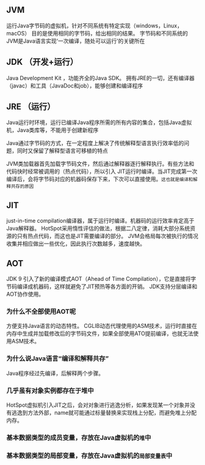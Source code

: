 ## JVM
运行Java字节码的虚拟机，针对不同系统有特定实现（windows，Linux，macOS）
目的是使用相同的字节码，给出相同的结果。
字节码和不同系统的JVM是Java语言实现‘一次编译，随处可以运行’的关键所在

## JDK （开发+运行）
Java Development Kit ，功能齐全的Java SDK。
拥有JRE的一切，还有编译器（javac）和工具（JavaDoc和job），能够创建和编译程序

## JRE （运行）
Java运行时环境，运行已编译Java程序所需的所有内容的集合，包括Java虚拟机，Java类库等，不能用于创建新程序

Java通过字节码的方式，在一定程度上解决了传统解释型语言执行效率低的问题，同时又保留了解释型语言可移植的特点

JVM类加载器首先加载字节码文件，然后通过解释器逐行解释执行。有些方法和代码快时经常被调用的（热点代码），所以引入
JIT运行时编译。当JIT完成第一次编译后，会将字节码对应的机器码保存下来，下次可以直接使用。`这也就是编译和解释共存的原因`

## JIT
just-in-time compilation编译器，属于运行时编译。机器码的运行效率肯定高于Java解释器。
HotSpot采用惰性评估的做法，根据二八定律，消耗大部分系统资源的只有热点代码，而这也是JIT需要编译的部分。
JVM会格局每次被执行的情况收集并相应做出一些优化，因此执行次数越多，速度越快。

## AOT
JDK 9 引入了新的编译模式AOT（Ahead of Time Compilation），它是直接将字节码编译成机器码，这样就避免了JIT预热等各方面的开销。
JDK支持分层编译和AOT协作使用。

### 为什么不全部使用AOT呢
方便支持Java语言的动态特性。
CGLIB动态代理使用的ASM技术，运行时直接在内存中生成并加载修改后的字节码文件，如果全部使用ATO提前编译，也就无法使用ASM技术。

### 为什么说Java语言“编译和解释共存”
Java程序经过先编译，后解释两个步骤。

### 几乎虽有对象实例都存在于堆中
HotSpot虚拟机引入JIT之后，会对对象进行逃逸分析，如果发现某一个对象并没有逃逸到方法外部，name就可能通过标量替换来实现栈上分配，而避免堆上分配内存。

### 基本数据类型的成员变量，存放在Java虚拟机的`堆`中
### 基本数据类型的局部变量，存放在Java虚拟机的`局部变量表`中




